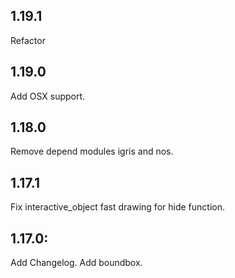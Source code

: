 ## 1.19.1
Refactor

## 1.19.0
Add OSX support.

## 1.18.0
Remove depend modules igris and nos.

## 1.17.1
Fix interactive_object fast drawing for hide function.

## 1.17.0:
Add Changelog.
Add boundbox.
